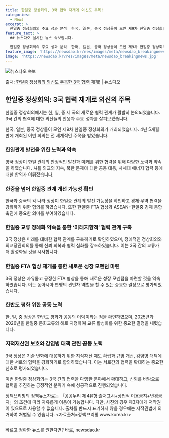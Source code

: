 ```yaml
---
title: 한일중 정상회의, 3국 협력 재개에 외신도 주목!
categories:
  - News
excerpt: >
  한일중 정상회의의 주요 성과 분석  한국, 일본, 중국 정상들이 모인 제9차 한일중 정상회의가 지난 26~2…
feature_text: >
  ## 뉴스다오 실시간 뉴스 속보입니다.

  한일중 정상회의의 주요 성과 분석  한국, 일본, 중국 정상들이 모인 제9차 한일중 정상회의가 지난 26~2…
feature_image: 'https://newsdao.kr/res/images/meta/newsdao_breakingnews.jpg'
image: 'https://newsdao.kr/res/images/meta/newsdao_breakingnews.jpg'
---
```


![뉴스다오 속보](https://newsdao.kr/res/images/meta/newsdao_breakingnews.jpg)

<p>출처: <a href="https://newsdao.kr/3993" rel="dofollow">한일중 정상회의 외신도 주목한 3국 협력 재개!</a> | 뉴스다오</p>

<h2 data-ke-size="size26">한일중 정상회의: 3국 협력 재개로 외신의 주목</h2>
한일중 정상회의에서는 한, 일, 중 세 국의 새로운 협력 관계가 활발히 논의되었습니다. 3국 간의 협력에 대한 외신들의 반응과 주요 성과를 살펴보겠습니다.

<p data-ke-size="size16">한국, 일본, 중국 정상들이 모인 제9차 한일중 정상회의가 개최되었습니다. 4년 5개월 만에 개최된 이번 회의는 전 세계적인 주목을 받았습니다.</p>

<h3 data-ke-size="size21">한일관계 발전을 위한 노력과 약속</h3>
양국 정상이 한일 관계의 안정적인 발전과 미래를 위한 협력을 위해 다양한 노력과 약속을 하였습니다. 셔틀 외교의 지속, 북한 문제에 대한 공동 대응, 차세대 에너지 협력 등에 대한 합의가 이뤄졌습니다.

<h3 data-ke-size="size21">한중을 넘어 한일중 관계 개선 가능성 확인</h3>
한국과 중국의 각 나라 정상이 한일중 관계의 발전 가능성을 확인하고 경제·무역 협력을 강화하기 위한 협의를 하였습니다. 또한 한일중 FTA 협상과 ASEAN+한일중 경제 통합 촉진에 중요한 의미를 부여하였습니다.

<h3 data-ke-size="size21">한일중 교류 정례화 약속을 통한 ‘미래지향적’ 협력 관계 구축</h3>
3국 정상은 미래를 대비한 협력 관계를 구축하기로 확인하였으며, 정례적인 정상회의와 외교장관회의를 통해 신뢰 회복과 협력 심화를 강조하였습니다. 이는 3국 간의 교류가 더 활성화될 것을 시사합니다.

<h3 data-ke-size="size21">한일중 FTA 협상 재개를 통한 새로운 성장 모멘텀 마련</h3>
3국 정상은 자유롭고 공정한 FTA 협상을 통해 새로운 성장 모멘텀을 마련할 것을 약속하였습니다. 이는 동아시아 연맹의 견인차 역할을 할 수 있는 중요한 결정으로 평가되었습니다.

<h3 data-ke-size="size21">한반도 평화 위한 공동 노력</h3>
한, 일, 중 정상은 한반도 평화가 공동의 이익이라는 점을 확인하였으며, 2025년과 2026년을 한일중 문화교류의 해로 지정하여 교류 활성화를 위한 중요한 결정을 내렸습니다.

<h3 data-ke-size="size21">지적재산권 보호와 감염병 대책 관련 공동 노력</h3>
3국 정상은 기술 변화에 대응하기 위한 지식재산 제도 확립과 규범 개선, 감염병 대책에 대한 서로의 협력을 강화하기로 합의하였습니다. 이는 서로간의 협력을 확대하는 중요한 신호로 평가되었습니다.

이번 한일중 정상회의는 3국 간의 협력을 다양한 분야에서 확대하고, 신뢰를 바탕으로 협력을 추진하는 긍정적인 분위기 속에 성공적으로 진행되었습니다.

<p data-ke-size="size16">정책브리핑의 정책뉴스자료는 「공공누리 제4유형:출처표시+상업적 이용금지+변경금지」의 조건에 따라 자유롭게 이용이 가능합니다. 다만, 사진의 경우 제3자에게 저작권이 있으므로 사용할 수 없습니다. 출처를 반드시 표기하지 않을 경우에는 저작권법에 의거하여 처벌될 수 있습니다. <자료출처=정책브리핑 www.korea.kr></p>
<hr> 

빠르고 정확한 뉴스를 원한다면? 바로, <a href="https://newsdao.kr" rel="dofollow">newsdao.kr</a>



